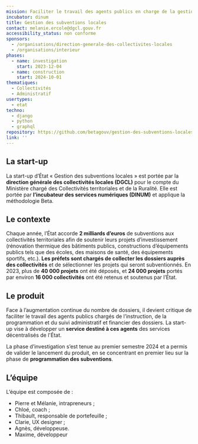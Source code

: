 ```yaml
---
mission: Faciliter le travail des agents publics en charge de la gestion des subventions de l'État aux collectivités locales
incubator: dinum
title: Gestion des subventions locales
contact: melanie.ercole@dgcl.gouv.fr
accessibility_status: non conforme
sponsors:
  - /organisations/direction-generale-des-collectivites-locales
  - /organisations/interieur
phases:
  - name: investigation
    start: 2023-12-04
  - name: construction
    start: 2024-10-01
thematiques:
  - Collectivités
  - Administratif
usertypes:
  - etat
techno:
  - django
  - python
  - graphql
repository: https://github.com/betagouv/gestion-des-subventions-locales
link: ''
---
```

## La start-up

La start-up d’État « Gestion des subventions locales » est portée par la **direction générale des collectivités locales (DGCL)** pour le compte du Ministère chargé des Collectivités territoriales et de la Ruralité. Elle est portée par **l’incubateur des services numériques (DINUM)** et applique la méthodologie Beta.

## Le contexte

Chaque année, l’État accorde **2 milliards d’euros** de subventions aux collectivités territoriales afin de soutenir leurs projets d’investissement (rénovation thermique des bâtiments publics, constructions d’équipements publics tels que des écoles, des maisons de santé, des équipements sportifs, etc.). **Les préfets sont chargés de collecter les dossiers auprès des collectivités** et de sélectionner les projets qui seront subventionnés. En 2023, plus de **40 000 projets** ont été déposés, et **24 000 projets** portés par environ **16 000 collectivités** ont été retenus et soutenus par l’État.

## Le produit

Face à l’augmentation continue du nombre de dossiers, il devient critique de faciliter le travail des agents publics chargés de l’instruction, de la programmation et du suivi administratif et financier des dossiers. La start-up vise à développer un **service destiné à ces agents** des services décentralisés de l'État.

La phase d’investigation s’est tenue au premier semestre 2024 et a permis de valider le lancement du produit, en se concentrant en premier lieu sur la phase de **programmation des subventions**.

## L’équipe

L’équipe est composée de :

- Pierre et Mélanie, intrapreneurs ;
- Chloé, coach ;
- Thibault, responsable de portefeuille ;
- Clarie, UX designer ;
- Agnès, développeuse.
- Maxime, développeur

